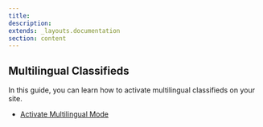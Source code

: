 ```yaml
---
title:
description:
extends: _layouts.documentation
section: content
---
```


## Multilingual Classifieds

In this guide, you can learn how to activate multilingual classifieds on your site.

*   [Activate Multilingual Mode](multilingual-mode.md)
